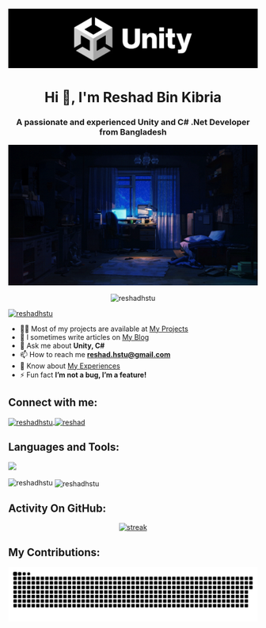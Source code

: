 [![MasterHead](https://github.com/reshadhstu/reshadhstu/blob/main/my_banner.png?raw=true)](https://github.com/reshadhstu)

<h1 align="center">Hi 👋, I'm Reshad Bin Kibria</h1>
<h3 align="center">A passionate and experienced Unity and C# .Net Developer from Bangladesh</h3>

<!-- Profile Gif -->
<div align="center">
    <img src="https://github.com/reshadhstu/reshadhstu/blob/main/my.gif?raw=true" alt="Game Developer" width="600">
</div>

<p align="center">
    <img src="https://komarev.com/ghpvc/?username=reshadhstu&label=Profile%20views&color=0e75b6&style=flat" alt="reshadhstu" />
</p>

<p align="left">
    <a href="https://github.com/ryo-ma/github-profile-trophy">
        <img src="https://github-profile-trophy.vercel.app/?username=reshadhstu&theme=algolia&margin-w=15&margin-h=15" alt="reshadhstu" />
    </a>
</p>

- 👨‍💻 Most of my projects are available at [My Projects](https://reshadhstu.wixsite.com/portfolio/projects)
- 📝 I sometimes write articles on [My Blog](https://reshadhstu.wixsite.com/portfolio/my-blog)
- 💬 Ask me about **Unity, C#**
- 📫 How to reach me **reshad.hstu@gmail.com**
- 📄 Know about [My Experiences](https://reshadhstu.wixsite.com/portfolio/experience)
- ⚡ Fun fact **I’m not a bug, I’m a feature!**

## Connect with me:
<p align="left">
    <a href="https://linkedin.com/in/reshadhstu" target="_blank">
        <img align="center" src="https://raw.githubusercontent.com/rahuldkjain/github-profile-readme-generator/master/src/images/icons/Social/linked-in-alt.svg" alt="reshadhstu" height="30" width="40" />
    </a>
    <a href="https://stackoverflow.com/users/3051198/reshad" target="_blank">
        <img align="center" src="https://raw.githubusercontent.com/rahuldkjain/github-profile-readme-generator/master/src/images/icons/Social/stack-overflow.svg" alt="reshad" height="30" width="40" />
    </a>
</p>

## Languages and Tools:
<p align="left"> <a href="https://github.com/reshadhstu">
    <img src="https://skillicons.dev/icons?i=unity,cs,blender,arduino,python,opencv,php,rider,pycharm,js,html,css,firebase,mysql"> 
</a> 
</p>

<p><img align="left" src="https://github-readme-stats-woad-theta.vercel.app/api/top-langs?username=reshadhstu&count_private=true&count_private=true&theme=transparent&show_icons=true&locale=en&layout=compact" alt="reshadhstu" /></p>

<p>&nbsp;<img align="center" src="https://github-readme-stats-woad-theta.vercel.app/api?username=reshadhstu&count_private=true&theme=transparent&show_icons=true&locale=en" alt="reshadhstu" /></p>

## Activity On GitHub:
<p align="center">
  <a href="https://github.com/Thinkright20">      
<img title="stats" alt="streak" src="https://github-readme-streak-stats.herokuapp.com/?user=reshadhstu&count_private=true&theme=transparent&hide_border=true&stroke=f53b3b"/>
</a> 
</p>

## My Contributions:
<p align="center">
  <picture>
    <source media="(prefers-color-scheme: dark)" srcset="https://raw.githubusercontent.com/reshadhstu/reshadhstu/output/github-contribution-grid-snake-dark.svg" />
    <source media="(prefers-color-scheme: light)" srcset="https://raw.githubusercontent.com/reshadhstu/reshadhstu/output/github-contribution-grid-snake.svg" />
    <img alt="snake eating my contributions" src="https://raw.githubusercontent.com/reshadhstu/reshadhstu/output/github-contribution-grid-snake.svg" />
  </picture>
</p>
